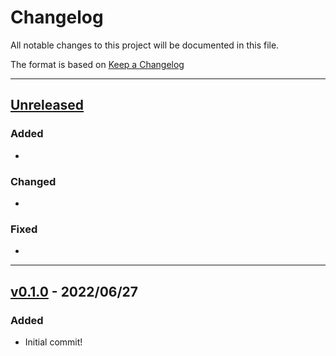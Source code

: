 # Changelog

All notable changes to this project will be documented in this file.

The format is based on [Keep a Changelog](http://keepachangelog.com/en/1.0.0/)

---

## [Unreleased]

### Added

-

### Changed

-

### Fixed

-

---

## [v0.1.0] - 2022/06/27

### Added

- Initial commit!

[Unreleased]: https://github.com/zlovatt/obsidian-trim-whitespace/compare/master...develop
[v0.1.0]: https://github.com/zlovatt/obsidian-trim-whitespace/compare/9342c0e...v0.1.0
